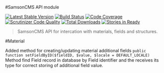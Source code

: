 #SamsonCMS API module  

[![Latest Stable Version](https://poser.pugx.org/samsoncms/api/v/stable.svg)](https://packagist.org/packages/samsoncms/material)
[![Build Status](https://scrutinizer-ci.com/g/samsoncms/api/badges/build.png?b=master)](https://scrutinizer-ci.com/g/samsoncms/api/build-status/master)
[![Code Coverage](https://scrutinizer-ci.com/g/samsoncms/api/badges/coverage.png?b=master)](https://scrutinizer-ci.com/g/samsoncms/api/?branch=master)
[![Scrutinizer Code Quality](https://scrutinizer-ci.com/g/samsoncms/api/badges/quality-score.png?b=master)](https://scrutinizer-ci.com/g/samsoncms/api/?branch=master) 
[![Total Downloads](https://poser.pugx.org/samsoncms/api/downloads.svg)](https://packagist.org/packages/samsoncms/material)
[![Stories in Ready](https://badge.waffle.io/samsoncms/material.png?label=ready&title=Ready)](https://waffle.io/samsoncms/material)

> SamsonCMS API for intercation with materials, fields and structures.

#Material

Added method for creating/updating material additional fields 
```public function setFieldByID($fieldID, $value, $locale = DEFAULT_LOCALE)```
Method find Field record in database by Field identifier and the receives its type for
correct storing of additional field value.
